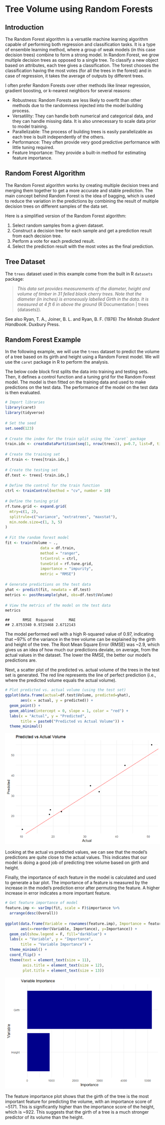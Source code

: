 Tree Volume using Random Forests
================

## Introduction

The Random Forest algorithm is a versatile machine learning algorithm
capable of performing both regression and classification tasks. It is a
type of ensemble learning method, where a group of weak models (in this
case decision trees) combine to form a strong model. In Random Forest,
we grow multiple decision trees as opposed to a single tree. To classify
a new object based on attributes, each tree gives a classification. The
forest chooses the classification having the most votes (for all the
trees in the forest) and in case of regression, it takes the average of
outputs by different trees.

I often prefer Random Forests over other methods like linear regression,
gradient boosting, or k-nearest neighbors for several reasons:

- Robustness: Random Forests are less likely to overfit than other
  methods due to the randomness injected into the model building
  process.
- Versatility: They can handle both numerical and categorical data, and
  they can handle missing data. It is also unnecessary to scale data
  prior to model training.
- Parallelizable: The process of building trees is easily parallelizable
  as each tree is built independently of the others.
- Performance: They often provide very good predictive performance with
  little tuning required.
- Feature Importance: They provide a built-in method for estimating
  feature importance.

## Random Forest Algorithm

The Random Forest algorithm works by creating multiple decision trees
and merging them together to get a more accurate and stable prediction.
The main concept behind Random Forest is the idea of bagging, which is
used to reduce the variation in the predictions by combining the result
of multiple decision trees on different samples of the data set.

Here is a simplified version of the Random Forest algorithm:

1.  Select random samples from a given dataset.
2.  Construct a decision tree for each sample and get a prediction
    result from each decision tree.
3.  Perform a vote for each predicted result.
4.  Select the prediction result with the most votes as the final
    prediction.

## Tree Dataset

The `trees` dataset used in this example come from the built in R
`datasets` package:

> *This data set provides measurements of the diameter, height and
> volume of timber in 31 felled black cherry trees. Note that the
> diameter (in inches) is erroneously labelled Girth in the data. It is
> measured at 4 ft 6 in above the ground* (R Documentation \| trees
> {datasets}).

See also Ryan, T. A., Joiner, B. L. and Ryan, B. F. (1976) *The Minitab
Student Handbook*. Duxbury Press.

## Random Forest Example

In the following example, we will use the `trees` dataset to predict the
volume of a tree based on its girth and height using a Random Forest
model. We will use the `caret` package in R to perform the analysis.

The below code block first splits the data into training and testing
sets. Then, it defines a control function and a tuning grid for the
Random Forest model. The model is then fitted on the training data and
used to make predictions on the test data. The performance of the model
on the test data is then evaluated.

``` r
# Import libraries
library(caret)
library(tidyverse)

# Set the seed
set.seed(123)

# Create the index for the train split using the `caret` package
train.idx <- createDataPartition(seq(1, nrow(trees)), p=0.7, list=F, times=1)
  
# Create the training set
df.train <- trees[train.idx,]
  
# Create the testing set
df.test <- trees[-train.idx,]

# Define the control for the train function
ctrl <- trainControl(method = "cv", number = 10)

# Define the tuning grid
rf.tune.grid <- expand.grid(
  mtry=c(1, 2),
  splitrule=c("variance", "extratrees", "maxstat"),
  min.node.size=c(1, 3, 5)
)

# Fit the random forest model
fit <- train(Volume ~ ., 
                data = df.train, 
                method = "ranger", 
                trControl = ctrl, 
                tuneGrid = rf.tune.grid,
                importance = "impurity",
                metric = "RMSE")

# Generate predictions on the test data
yhat <- predict(fit, newdata = df.test)
metrics <- postResample(yhat, obs=df.test$Volume)

# View the metrics of the model on the test data
metrics
```

    ##      RMSE  Rsquared       MAE 
    ## 2.8753340 0.9723468 2.6712143

The model performed well with a high R-squared value of 0.97, indicating
that ~97% of the variance in the tree volume can be explained by the
girth and height of the tree. The Root Mean Square Error (RMSE) was
~2.9, which gives us an idea of how much our predictions deviate, on
average, from the actual values in the dataset. The lower the RMSE, the
better our model’s predictions are.

Next, a scatter plot of the predicted vs. actual volume of the trees in
the test set is generated. The red line represents the line of perfect
prediction (i.e., where the predicted volume equals the actual volume).

``` r
# Plot predicted vs. actual volume (using the test set)
ggplot(data.frame(actual=df.test$Volume, predicted=yhat), 
       aes(x = actual, y = predicted)) +
  geom_point() +
  geom_abline(intercept = 0, slope = 1, color = "red") +
  labs(x = "Actual", y = "Predicted", 
       title = paste0("Predicted vs Actual Volume")) +
  theme_minimal()
```

![](_posts/2023-07-10-tree-volume-using-random-forests_files/figure-gfm/unnamed-chunk-37-1.png)<!-- -->

Looking at the actual vs predicted values, we can see that the model’s
predictions are quite close to the actual values. This indicates that
our model is doing a good job of predicting tree volume based on girth
and height.

Finally, the importance of each feature in the model is calculated and
used to generate a bar plot. The importance of a feature is measured by
the increase in the model’s prediction error after permuting the
feature. A higher increase in error indicates a more important feature.

``` r
# Get feature importance of model
feature.imp <- varImp(fit, scale = F)$importance %>% 
  arrange(desc(Overall))

ggplot(data.frame(Variable = rownames(feature.imp), Importance = feature.imp$Overall),
       aes(x=reorder(Variable, Importance), y=Importance)) +
  geom_col(show.legend = F, fill="darkblue") +
  labs(x = "Variable", y = "Importance", 
       title = "Variable Importance") +
  theme_minimal() +
  coord_flip() + 
  theme(text = element_text(size = 11), 
        axis.title = element_text(size = 12), 
        plot.title = element_text(size = 13))
```

![](_posts/2023-07-10-tree-volume-using-random-forests_files/figure-gfm/unnamed-chunk-38-1.png)<!-- -->

The feature importance plot shows that the girth of the tree is the most
important feature for predicting the volume, with an importance score of
~5171. This is significantly higher than the importance score of the
height, which is ~922. This suggests that the girth of a tree is a much
stronger predictor of its volume than the height.
